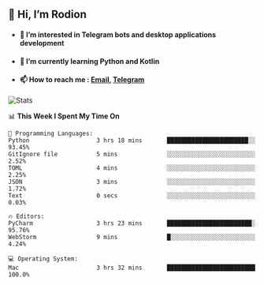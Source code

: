 ## 👋 Hi, I’m Rodion
- #### 👀 I’m interested in Telegram bots and desktop applications development
- #### 🌱 I’m currently learning Python and Kotlin
- #### 📫 How to reach me : [Email](mailto:me@lavn.ml), [Telegram](https://t.me/fast_geek)

![Stats](https://github-readme-stats.vercel.app/api?username=rodion-gudz&show_icons=true&theme=github_dark&hide_border=true&hide=issues&count_private=true&layout=compact)


<!--START_SECTION:waka-->
📊 **This Week I Spent My Time On** 

```text
💬 Programming Languages: 
Python                   3 hrs 18 mins       ███████████████████████░░   93.45% 
GitIgnore file           5 mins              ░░░░░░░░░░░░░░░░░░░░░░░░░   2.52% 
TOML                     4 mins              ░░░░░░░░░░░░░░░░░░░░░░░░░   2.25% 
JSON                     3 mins              ░░░░░░░░░░░░░░░░░░░░░░░░░   1.72% 
Text                     0 secs              ░░░░░░░░░░░░░░░░░░░░░░░░░   0.03%

🔥 Editors: 
PyCharm                  3 hrs 23 mins       ████████████████████████░   95.76% 
WebStorm                 9 mins              █░░░░░░░░░░░░░░░░░░░░░░░░   4.24%

💻 Operating System: 
Mac                      3 hrs 32 mins       █████████████████████████   100.0%

```


<!--END_SECTION:waka-->
